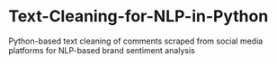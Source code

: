 # Text-Cleaning-for-NLP-in-Python
Python-based text cleaning of comments scraped from social media platforms for NLP-based brand sentiment analysis
